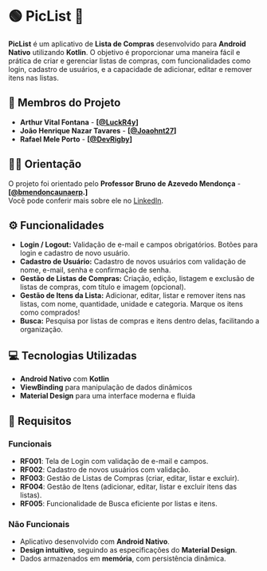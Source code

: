 # 🟢 **PicList** 🛒

**PicList** é um aplicativo de **Lista de Compras** desenvolvido para **Android Nativo** utilizando **Kotlin**. O objetivo é proporcionar uma maneira fácil e prática de criar e gerenciar listas de compras, com funcionalidades como login, cadastro de usuários, e a capacidade de adicionar, editar e remover itens nas listas.

## 📜 **Membros do Projeto**
- **Arthur Vital Fontana** - **[[@LuckR4y](https://github.com/LuckR4y)]**
- **João Henrique Nazar Tavares** - **[[@Joaohnt27](https://github.com/Joaohnt27)]**
- **Rafael Mele Porto** - **[[@DevRigby](https://github.com/DevRigby)]**

## 👨‍🏫 **Orientação**
O projeto foi orientado pelo **Professor Bruno de Azevedo Mendonça** - **[[@bmendoncaunaerp](https://github.com/bmendoncaunaerp).]** <br>
Você pode conferir mais sobre ele no [LinkedIn](https://www.linkedin.com/in/brunoazevedomendonca).


## ⚙️ **Funcionalidades**
- **Login / Logout:** Validação de e-mail e campos obrigatórios. Botões para login e cadastro de novo usuário.
- **Cadastro de Usuário:** Cadastro de novos usuários com validação de nome, e-mail, senha e confirmação de senha.
- **Gestão de Listas de Compras:** Criação, edição, listagem e exclusão de listas de compras, com título e imagem (opcional).
- **Gestão de Itens da Lista:** Adicionar, editar, listar e remover itens nas listas, com nome, quantidade, unidade e categoria. Marque os itens como comprados!
- **Busca:** Pesquisa por listas de compras e itens dentro delas, facilitando a organização.

## 💻 **Tecnologias Utilizadas**
- **Android Nativo** com **Kotlin**
- **ViewBinding** para manipulação de dados dinâmicos
- **Material Design** para uma interface moderna e fluida

## 📝 **Requisitos**
### Funcionais
- **RF001**: Tela de Login com validação de e-mail e campos.
- **RF002**: Cadastro de novos usuários com validação.
- **RF003**: Gestão de Listas de Compras (criar, editar, listar e excluir).
- **RF004**: Gestão de Itens (adicionar, editar, listar e excluir itens das listas).
- **RF005**: Funcionalidade de Busca eficiente por listas e itens.

### Não Funcionais
- Aplicativo desenvolvido com **Android Nativo**.
- **Design intuitivo**, seguindo as especificações do **Material Design**.
- Dados armazenados em **memória**, com persistência dinâmica.
